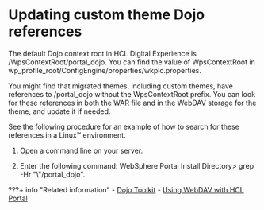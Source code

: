 # Updating custom theme Dojo references

The default Dojo context root in HCL Digital Experience is /WpsContextRoot/portal_dojo. You can find the value of WpsContextRoot in wp_profile_root/ConfigEngine/properties/wkplc.properties.

You might find that migrated themes, including custom themes, have references to /portal_dojo without the WpsContextRoot prefix. You can look for these references in both the WAR file and in the WebDAV storage for the theme, and update it if needed.

See the following procedure for an example of how to search for these references in a Linux™ environment.

1.  Open a command line on your server.

2.  Enter the following command: WebSphere Portal Install Directory\> grep -Hr "\\"/portal\_dojo".



???+ info "Related information"
    -   [Dojo Toolkit](../../../../../../extend_dx/development_tools/dojo/dojo_overview.md)
    -   [Using WebDAV with HCL Portal](../../../../../../manage_content/wcm_delivery/webdav/administer_webdav/index.md)

